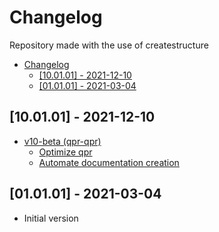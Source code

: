 # Changelog

Repository made with the use of createstructure

- [Changelog](#changelog)
  - [[10.01.01] - 2021-12-10](#100101---2021-12-10)
  - [[01.01.01] - 2021-03-04](#010101---2021-03-04)

## [10.01.01] - 2021-12-10
- [v10-beta (qpr-qpr)](https://github.com/qpr/issues/5)
  - [Optimize qpr](https://github.com/qpr/issues/7)
  - [Automate documentation creation](https://github.com/qpr/issues/6)

## [01.01.01] - 2021-03-04
 - Initial version

